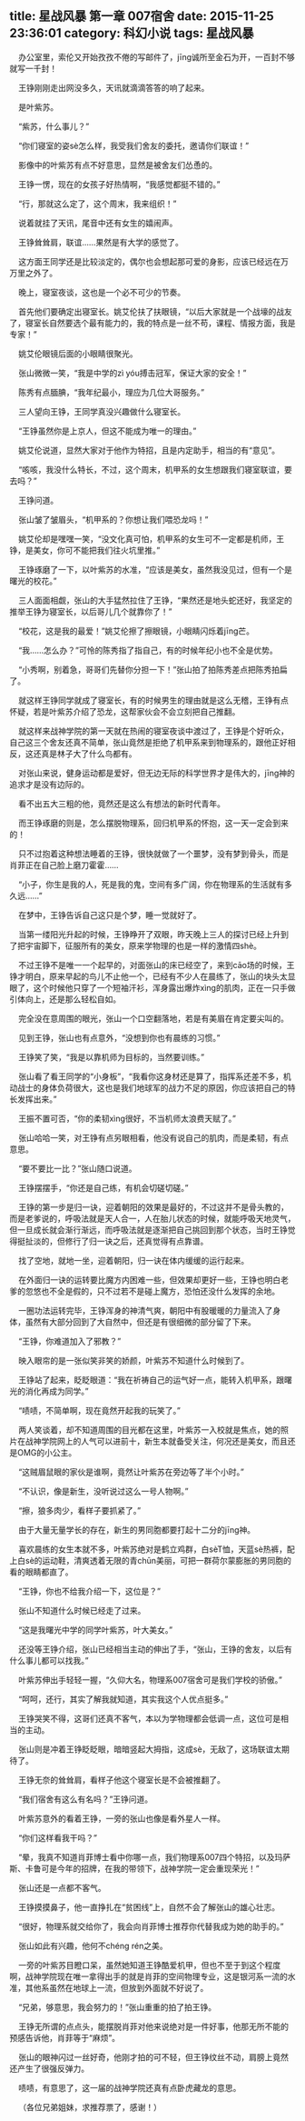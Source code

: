 title: 星战风暴 第一章 007宿舍
date: 2015-11-25 23:36:01
category: 科幻小说
tags: 星战风暴
---
&nbsp;&nbsp;&nbsp;&nbsp;办公室里，索伦又开始孜孜不倦的写邮件了，jīng诚所至金石为开，一百封不够就写一千封！

&nbsp;&nbsp;&nbsp;&nbsp;王铮刚刚走出网没多久，天讯就滴滴答答的响了起来。

&nbsp;&nbsp;&nbsp;&nbsp;是叶紫苏。

&nbsp;&nbsp;&nbsp;&nbsp;“紫苏，什么事儿？”

&nbsp;&nbsp;&nbsp;&nbsp;“你们寝室的姿sè怎么样，我受我们舍友的委托，邀请你们联谊！”

&nbsp;&nbsp;&nbsp;&nbsp;影像中的叶紫苏有点不好意思，显然是被舍友们怂恿的。

&nbsp;&nbsp;&nbsp;&nbsp;王铮一愣，现在的女孩子好热情啊，“我感觉都挺不错的。”

&nbsp;&nbsp;&nbsp;&nbsp;“行，那就这么定了，这个周末，我来组织！”

&nbsp;&nbsp;&nbsp;&nbsp;说着就挂了天讯，尾音中还有女生的嬉闹声。

&nbsp;&nbsp;&nbsp;&nbsp;王铮耸耸肩，联谊……果然是有大学的感觉了。

&nbsp;&nbsp;&nbsp;&nbsp;这方面王同学还是比较淡定的，偶尔也会想起那可爱的身影，应该已经远在万万里之外了。

&nbsp;&nbsp;&nbsp;&nbsp;晚上，寝室夜谈，这也是一个必不可少的节奏。

&nbsp;&nbsp;&nbsp;&nbsp;首先他们要确定出寝室长。姚艾伦扶了扶眼镜，“以后大家就是一个战壕的战友了，寝室长自然要选个最有能力的，我的特点是一丝不苟，课程、情报方面，我是专家！”

&nbsp;&nbsp;&nbsp;&nbsp;姚艾伦眼镜后面的小眼睛很聚光。

&nbsp;&nbsp;&nbsp;&nbsp;张山微微一笑，“我是中学的zì yóu搏击冠军，保证大家的安全！”

&nbsp;&nbsp;&nbsp;&nbsp;陈秀有点腼腆，“我年纪最小，理应为几位大哥服务。”

&nbsp;&nbsp;&nbsp;&nbsp;三人望向王铮，王同学真没兴趣做什么寝室长。

&nbsp;&nbsp;&nbsp;&nbsp;“王铮虽然你是上京人，但这不能成为唯一的理由。”

&nbsp;&nbsp;&nbsp;&nbsp;姚艾伦说道，显然大家对于他作为特招，且是内定助手，相当的有“意见”。

&nbsp;&nbsp;&nbsp;&nbsp;“咳咳，我没什么特长，不过，这个周末，机甲系的女生想跟我们寝室联谊，要去吗？”

&nbsp;&nbsp;&nbsp;&nbsp;王铮问道。

&nbsp;&nbsp;&nbsp;&nbsp;张山皱了皱眉头，“机甲系的？你想让我们喂恐龙吗！”

&nbsp;&nbsp;&nbsp;&nbsp;姚艾伦却是嘿嘿一笑，“没文化真可怕，机甲系的女生可不一定都是机师，王铮，是美女，你可不能把我们往火坑里推。”

&nbsp;&nbsp;&nbsp;&nbsp;王铮琢磨了一下，以叶紫苏的水准，“应该是美女，虽然我没见过，但有一个是曙光的校花。”

&nbsp;&nbsp;&nbsp;&nbsp;三人面面相觑，张山的大手猛然拉住了王铮，“果然还是地头蛇还好，我坚定的推举王铮为寝室长，以后哥儿几个就靠你了！”

&nbsp;&nbsp;&nbsp;&nbsp;“校花，这是我的最爱！”姚艾伦擦了擦眼镜，小眼睛闪烁着jīng芒。

&nbsp;&nbsp;&nbsp;&nbsp;“我……怎么办？”可怜的陈秀指了指自己，有的时候年纪小也不全是优势。

&nbsp;&nbsp;&nbsp;&nbsp;“小秀啊，别着急，哥哥们先替你分担一下！”张山拍了拍陈秀差点把陈秀拍扁了。

&nbsp;&nbsp;&nbsp;&nbsp;就这样王铮同学就成了寝室长，有的时候男生的理由就是这么无稽，王铮有点怀疑，若是叶紫苏介绍了恐龙，这帮家伙会不会立刻把自己推翻。

&nbsp;&nbsp;&nbsp;&nbsp;就这样来战神学院的第一天就在热闹的寝室夜谈中渡过了，王铮是个好听众，自己这三个舍友还真不简单，张山竟然是拒绝了机甲系来到物理系的，跟他正好相反，这还真是林子大了什么鸟都有。

&nbsp;&nbsp;&nbsp;&nbsp;对张山来说，健身运动都是爱好，但无边无际的科学世界才是伟大的，jīng神的追求才是没有边际的。

&nbsp;&nbsp;&nbsp;&nbsp;看不出五大三粗的他，竟然还是这么有想法的新时代青年。

&nbsp;&nbsp;&nbsp;&nbsp;而王铮琢磨的则是，怎么摆脱物理系，回归机甲系的怀抱，这一天一定会到来的！

&nbsp;&nbsp;&nbsp;&nbsp;只不过抱着这种想法睡着的王铮，很快就做了一个噩梦，没有梦到骨头，而是肖菲正在自己脸上磨刀霍霍……

&nbsp;&nbsp;&nbsp;&nbsp;“小子，你生是我的人，死是我的鬼，空间有多广阔，你在物理系的生活就有多久远……”

&nbsp;&nbsp;&nbsp;&nbsp;在梦中，王铮告诉自己这只是个梦，睡一觉就好了。

&nbsp;&nbsp;&nbsp;&nbsp;当第一缕阳光升起的时候，王铮睁开了双眼，昨天晚上三人的探讨已经上升到了把宇宙脚下，征服所有的美女，原来学物理的也是一样的激情四shè。

&nbsp;&nbsp;&nbsp;&nbsp;不过王铮不是唯一一个起早的，对面张山的床已经空了，来到cāo场的时候，王铮才明白，原来早起的鸟儿不止他一个，已经有不少人在晨练了，张山的块头太显眼了，这个时候他只穿了一个短袖汗衫，浑身露出爆炸xìng的肌肉，正在一只手做引体向上，还是那么轻松自如。

&nbsp;&nbsp;&nbsp;&nbsp;完全没在意周围的眼光，张山一个口空翻落地，若是有美眉在肯定要尖叫的。

&nbsp;&nbsp;&nbsp;&nbsp;见到王铮，张山也有点意外，“没想到你也有晨练的习惯。”

&nbsp;&nbsp;&nbsp;&nbsp;王铮笑了笑，“我是以靠机师为目标的，当然要训练。”

&nbsp;&nbsp;&nbsp;&nbsp;张山看了看王同学的“小身板”，“我看你这身材还是算了，指挥系还差不多，机动战士的身体负荷很大，这也是我们地球军的战力不足的原因，你应该把自己的特长发挥出来。”

&nbsp;&nbsp;&nbsp;&nbsp;王振不置可否，“你的柔韧xìng很好，不当机师太浪费天赋了。”

&nbsp;&nbsp;&nbsp;&nbsp;张山哈哈一笑，对王铮有点另眼相看，他没有说自己的肌肉，而是柔韧，有点意思。

&nbsp;&nbsp;&nbsp;&nbsp;“要不要比一比？”张山随口说道。

&nbsp;&nbsp;&nbsp;&nbsp;王铮摆摆手，“你还是自己练，有机会切磋切磋。”

&nbsp;&nbsp;&nbsp;&nbsp;王铮的第一步是归一诀，迎着朝阳的效果是最好的，不过这并不是骨头教的，而是老爹说的，呼吸法就是天人合一，人在胎儿状态的时候，就能呼吸天地灵气，但一旦成长就会渐行渐远，而呼吸法就是逐渐把自己挑回到那个状态，当时王铮觉得挺扯淡的，但修行了归一诀之后，还真觉得有点靠谱。

&nbsp;&nbsp;&nbsp;&nbsp;找了空地，就地一坐，迎着朝阳，归一诀在体内缓缓的运行起来。

&nbsp;&nbsp;&nbsp;&nbsp;在外面归一诀的运转要比魔方内困难一些，但效果却更好一些，王铮也明白老爹的忽悠也不全是假的，只不过若不是碰上魔方，恐怕还没什么发挥的余地。

&nbsp;&nbsp;&nbsp;&nbsp;一圈功法运转完毕，王铮浑身的神清气爽，朝阳中有股暖暖的力量流入了身体，虽然有大部分回到了大自然中，但还是有很细微的部分留了下来。

&nbsp;&nbsp;&nbsp;&nbsp;“王铮，你难道加入了邪教？”

&nbsp;&nbsp;&nbsp;&nbsp;映入眼帘的是一张似笑非笑的娇颜，叶紫苏不知道什么时候到了。

&nbsp;&nbsp;&nbsp;&nbsp;王铮站了起来，眨眨眼道：“我在祈祷自己的运气好一点，能转入机甲系，跟曙光的消化再成为同学。”

&nbsp;&nbsp;&nbsp;&nbsp;“啧啧，不简单啊，现在竟然开起我的玩笑了。”

&nbsp;&nbsp;&nbsp;&nbsp;两人笑谈着，却不知道周围的目光都在这里，叶紫苏一入校就是焦点，她的照片在战神学院网上的人气可以进前十，新生本就备受关注，何况还是美女，而且还是OMG的小公主。

&nbsp;&nbsp;&nbsp;&nbsp;“这贼眉鼠眼的家伙是谁啊，竟然让叶紫苏在旁边等了半个小时。”

&nbsp;&nbsp;&nbsp;&nbsp;“不认识，像是新生，没听说过这么一号人物啊。”

&nbsp;&nbsp;&nbsp;&nbsp;“擦，狼多肉少，看样子要抓紧了。”

&nbsp;&nbsp;&nbsp;&nbsp;由于大量无量学长的存在，新生的男同胞都要打起十二分的jīng神。

&nbsp;&nbsp;&nbsp;&nbsp;喜欢晨练的女生本就不多，叶紫苏绝对是鹤立鸡群，白sèT恤，天蓝sè热裤，配上白sè的运动鞋，清爽透着无限的青chūn美丽，可把一群荷尔蒙膨胀的男同胞的看的眼睛都直了。

&nbsp;&nbsp;&nbsp;&nbsp;“王铮，你也不给我介绍一下，这位是？”

&nbsp;&nbsp;&nbsp;&nbsp;张山不知道什么时候已经走了过来。

&nbsp;&nbsp;&nbsp;&nbsp;“这是我曙光中学的同学叶紫苏，叶大美女。”

&nbsp;&nbsp;&nbsp;&nbsp;还没等王铮介绍，张山已经相当主动的伸出了手，“张山，王铮的舍友，以后有什么事儿都可以找我。”

&nbsp;&nbsp;&nbsp;&nbsp;叶紫苏伸出手轻轻一握，“久仰大名，物理系007宿舍可是我们学校的骄傲。”

&nbsp;&nbsp;&nbsp;&nbsp;“呵呵，还行，其实了解我就知道，其实我这个人优点挺多。”

&nbsp;&nbsp;&nbsp;&nbsp;王铮哭笑不得，这哥们还真不客气，本以为学物理都会低调一点，这位可是相当的主动。

&nbsp;&nbsp;&nbsp;&nbsp;张山则是冲着王铮眨眨眼，暗暗竖起大拇指，这成sè，无敌了，这场联谊太期待了。

&nbsp;&nbsp;&nbsp;&nbsp;王铮无奈的耸耸肩，看样子他这个寝室长是不会被推翻了。

&nbsp;&nbsp;&nbsp;&nbsp;“我们宿舍有这么有名吗？”王铮问道。

&nbsp;&nbsp;&nbsp;&nbsp;叶紫苏意外的看着王铮，一旁的张山也像是看外星人一样。

&nbsp;&nbsp;&nbsp;&nbsp;“你们这样看我干吗？”

&nbsp;&nbsp;&nbsp;&nbsp;“晕，我真不知道肖菲博士看中你哪一点，我们物理系007四个特招，以及玛萨斯、卡鲁可是今年的招牌，在我的带领下，战神学院一定会重现荣光！”

&nbsp;&nbsp;&nbsp;&nbsp;张山还是一点都不客气。

&nbsp;&nbsp;&nbsp;&nbsp;王铮摸摸鼻子，他一直挣扎在“贫困线”上，自然不会了解张山的雄心壮志。

&nbsp;&nbsp;&nbsp;&nbsp;“很好，物理系就交给你了，我会向肖菲博士推荐你代替我成为她的助手的。”

&nbsp;&nbsp;&nbsp;&nbsp;张山如此有兴趣，他何不chéng rén之美。

&nbsp;&nbsp;&nbsp;&nbsp;一旁的叶紫苏目瞪口呆，虽然她知道王铮酷爱机甲，但也不至于到这个程度啊，战神学院现在唯一拿得出手的就是肖菲的空间物理专业，这是银河系一流的水准，其他系虽然在地球上一流，但放到外面就不好说了。

&nbsp;&nbsp;&nbsp;&nbsp;“兄弟，够意思，我会努力的！”张山重重的拍了拍王铮。

&nbsp;&nbsp;&nbsp;&nbsp;王铮无所谓的点点头，能摆脱肖菲对他来说绝对是一件好事，他那无所不能的预感告诉他，肖菲等于“麻烦”。

&nbsp;&nbsp;&nbsp;&nbsp;张山的眼神闪过一丝好奇，他刚才拍的可不轻，但王铮纹丝不动，肩膀上竟然还产生了很强反弹力。

&nbsp;&nbsp;&nbsp;&nbsp;啧啧，有意思了，这一届的战神学院还真有点卧虎藏龙的意思。

&nbsp;&nbsp;&nbsp;&nbsp;（各位兄弟姐妹，求推荐票了，感谢！）